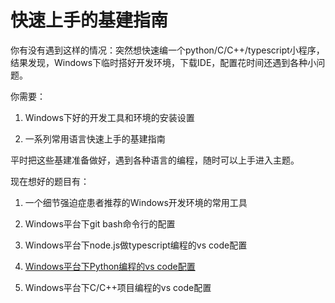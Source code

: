 # 快速上手的基建指南

你有没有遇到这样的情况：突然想快速编一个python/C/C++/typescript小程序，结果发现，Windows下临时搭好开发环境，下载IDE，配置花时间还遇到各种小问题。

你需要：

1. Windows下好的开发工具和环境的安装设置

2. 一系列常用语言快速上手的基建指南

平时把这些基建准备做好，遇到各种语言的编程，随时可以上手进入主题。

现在想好的题目有：

1. 一个细节强迫症患者推荐的Windows开发环境的常用工具

2. Windows平台下git bash命令行的配置

3. Windows平台下node.js做typescript编程的vs code配置

4. [Windows平台下Python编程的vs code配置](python.md)

5. Windows平台下C/C++项目编程的vs code配置
